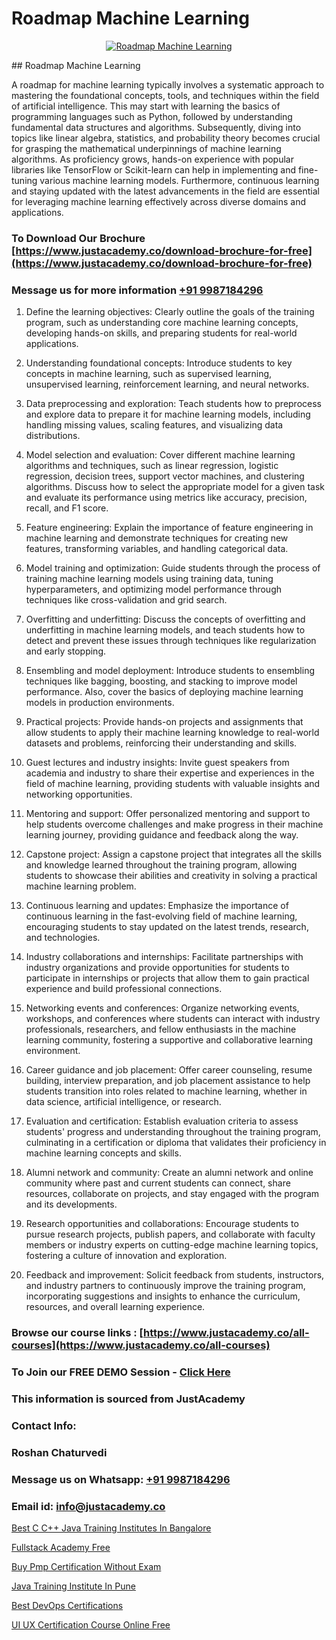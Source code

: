 # Roadmap Machine Learning

<p align="center">
  <a href="https://justacademy.co/course-detail/machine-learning">
    <img src="https://justacademy.co/storage2/course_image/1709713428_course_image.webp" alt="Roadmap Machine Learning">
  </a>
</p>
## Roadmap Machine Learning

A roadmap for machine learning typically involves a systematic approach to mastering the foundational concepts, tools, and techniques within the field of artificial intelligence. This may start with learning the basics of programming languages such as Python, followed by understanding fundamental data structures and algorithms. Subsequently, diving into topics like linear algebra, statistics, and probability theory becomes crucial for grasping the mathematical underpinnings of machine learning algorithms. As proficiency grows, hands-on experience with popular libraries like TensorFlow or Scikit-learn can help in implementing and fine-tuning various machine learning models. Furthermore, continuous learning and staying updated with the latest advancements in the field are essential for leveraging machine learning effectively across diverse domains and applications.
### To Download Our Brochure [https://www.justacademy.co/download-brochure-for-free](https://www.justacademy.co/download-brochure-for-free)
### Message us for more information [+91 9987184296](https://api.whatsapp.com/send?phone=919987184296)
1) Define the learning objectives: Clearly outline the goals of the training program, such as understanding core machine learning concepts, developing hands-on skills, and preparing students for real-world applications.

2) Understanding foundational concepts: Introduce students to key concepts in machine learning, such as supervised learning, unsupervised learning, reinforcement learning, and neural networks.

3) Data preprocessing and exploration: Teach students how to preprocess and explore data to prepare it for machine learning models, including handling missing values, scaling features, and visualizing data distributions.

4) Model selection and evaluation: Cover different machine learning algorithms and techniques, such as linear regression, logistic regression, decision trees, support vector machines, and clustering algorithms. Discuss how to select the appropriate model for a given task and evaluate its performance using metrics like accuracy, precision, recall, and F1 score.

5) Feature engineering: Explain the importance of feature engineering in machine learning and demonstrate techniques for creating new features, transforming variables, and handling categorical data.

6) Model training and optimization: Guide students through the process of training machine learning models using training data, tuning hyperparameters, and optimizing model performance through techniques like cross-validation and grid search.

7) Overfitting and underfitting: Discuss the concepts of overfitting and underfitting in machine learning models, and teach students how to detect and prevent these issues through techniques like regularization and early stopping.

8) Ensembling and model deployment: Introduce students to ensembling techniques like bagging, boosting, and stacking to improve model performance. Also, cover the basics of deploying machine learning models in production environments.

9) Practical projects: Provide hands-on projects and assignments that allow students to apply their machine learning knowledge to real-world datasets and problems, reinforcing their understanding and skills.

10) Guest lectures and industry insights: Invite guest speakers from academia and industry to share their expertise and experiences in the field of machine learning, providing students with valuable insights and networking opportunities.

11) Mentoring and support: Offer personalized mentoring and support to help students overcome challenges and make progress in their machine learning journey, providing guidance and feedback along the way.

12) Capstone project: Assign a capstone project that integrates all the skills and knowledge learned throughout the training program, allowing students to showcase their abilities and creativity in solving a practical machine learning problem.

13) Continuous learning and updates: Emphasize the importance of continuous learning in the fast-evolving field of machine learning, encouraging students to stay updated on the latest trends, research, and technologies.

14) Industry collaborations and internships: Facilitate partnerships with industry organizations and provide opportunities for students to participate in internships or projects that allow them to gain practical experience and build professional connections.

15) Networking events and conferences: Organize networking events, workshops, and conferences where students can interact with industry professionals, researchers, and fellow enthusiasts in the machine learning community, fostering a supportive and collaborative learning environment.

16) Career guidance and job placement: Offer career counseling, resume building, interview preparation, and job placement assistance to help students transition into roles related to machine learning, whether in data science, artificial intelligence, or research.

17) Evaluation and certification: Establish evaluation criteria to assess students' progress and understanding throughout the training program, culminating in a certification or diploma that validates their proficiency in machine learning concepts and skills.

18) Alumni network and community: Create an alumni network and online community where past and current students can connect, share resources, collaborate on projects, and stay engaged with the program and its developments.

19) Research opportunities and collaborations: Encourage students to pursue research projects, publish papers, and collaborate with faculty members or industry experts on cutting-edge machine learning topics, fostering a culture of innovation and exploration.

20) Feedback and improvement: Solicit feedback from students, instructors, and industry partners to continuously improve the training program, incorporating suggestions and insights to enhance the curriculum, resources, and overall learning experience.

### Browse our course links : [https://www.justacademy.co/all-courses](https://www.justacademy.co/all-courses) 
### To Join our FREE DEMO Session - [Click Here](https://www.justacademy.co/register-for-course-demo)


### This information is sourced from JustAcademy
### Contact Info:
### Roshan Chaturvedi
### Message us on Whatsapp: [+91 9987184296](https://api.whatsapp.com/send?phone=919987184296)
### Email id: [info@justacademy.co](mailto:info@justacademy.co)
                
[Best C C++ Java Training Institutes In Bangalore](https://www.linkedin.com/pulse/best-c-java-training-institutes-bangalore-justacademy-delhi-dnmlc?trackingId=xqNQThgexQ7bVuLvKeI0YA%3D%3D&lipi=urn%3Ali%3Apage%3Ad_flagship3_company_admin%3B3uDtMYf2QJOigjAh01Sv1g%3D%3D)

[Fullstack Academy Free](https://www.linkedin.com/pulse/fullstack-academy-free-justacademy-chandigarh-vjaic/)

[Buy Pmp Certification Without Exam](https://medium.com/@justacademytraining/buy-pmp-certification-without-exam-91dc406fc17a)

[Java Training Institute In Pune](https://medium.com/@negishivu99/java-training-institute-in-pune-8b78b3ca35b5)

[Best DevOps Certifications](https://justacademyin.github.io/justacademy/best-devops-certifications)

[UI UX Certification Course Online Free](https://justacademyin.github.io/justacademy/ui-ux-certification-course-online-free)

